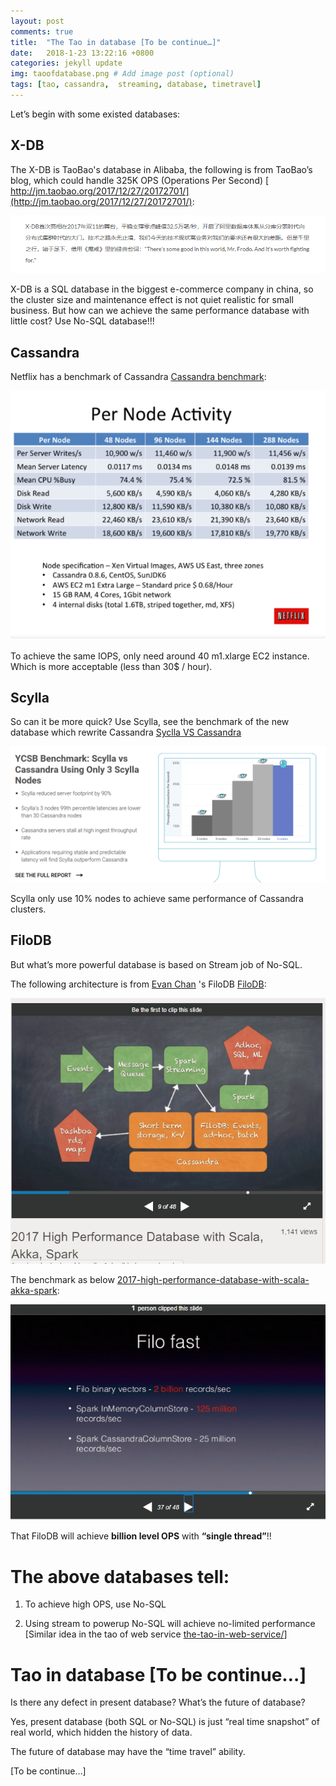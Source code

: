 ```yaml
---
layout: post
comments: true
title:  "The Tao in database [To be continue…]"
date:   2018-1-23 13:22:16 +0800
categories: jekyll update
img: taoofdatabase.png # Add image post (optional)
tags: [tao, cassandra,  streaming, database, timetravel]
---
```


Let’s begin with some existed databases:

## X-DB

The X-DB is TaoBao's database in Alibaba, the following is from TaoBao’s blog, which could handle 325K OPS (Operations Per Second) [ http://jm.taobao.org/2017/12/27/20172701/](http://jm.taobao.org/2017/12/27/20172701/):

![Tao bao](/media/TaoOfDatabase/Taobao.png)

X-DB is a SQL database in the biggest e-commerce company in china, so the cluster size and maintenance effect is not quiet realistic for small business. But how can we achieve the same performance database with little cost? Use No-SQL database!!!

## Cassandra

Netflix has a benchmark of Cassandra [Cassandra benchmark](https://medium.com/netflix-techblog/benchmarking-cassandra-scalability-on-aws-over-a-million-writes-per-second-39f45f066c9e):

![Cassandra](/media/TaoOfDatabase/Netflix.png)

To achieve the same IOPS, only need around 40 m1.xlarge EC2 instance. Which is more acceptable (less than 30$ / hour).

## Scylla


So can it be more quick? Use Scylla, see the benchmark of the new database which rewrite Cassandra [Syclla VS Cassandra](http://www.scylladb.com/product/benchmarks/)

![Scylla](/media/TaoOfDatabase/scylla.png)

Scylla only use 10% nodes to achieve same performance of Cassandra clusters.


## FiloDB

But what’s more powerful database is based on Stream job of No-SQL.

The following architecture is from [Evan Chan](https://www.linkedin.com/in/evanfchan) 's FiloDB [FiloDB](https://www.slideshare.net/EvanChan2/2017-high-performance-database-with-scala-akka-spark):

![Filo1](/media/TaoOfDatabase/Filo1.png)

The benchmark as below [2017-high-performance-database-with-scala-akka-spark](https://www.slideshare.net/EvanChan2/2017-high-performance-database-with-scala-akka-spark):

![Filo2](/media/TaoOfDatabase/Filo2.png)

That FiloDB will achieve **billion level OPS** with **“single thread”**!!

# The above databases tell:

1.  To achieve high OPS, use No-SQL

2.  Using stream to powerup No-SQL will achieve no-limited performance [Similar idea in the tao of web service [the-tao-in-web-service/](https://wherby.github.io/the-tao-in-web-service/)]

# Tao in database [To be continue…]

Is there any defect in present database? What’s the future of database?

Yes, present database (both SQL or No-SQL) is just “real time snapshot” of real world, which hidden the history of data.

The future of database may have the “time travel” ability.

[To be continue…]



[jekyll-docs]: https://jekyllrb.com/docs/home
[jekyll-gh]:   https://github.com/jekyll/jekyll
[jekyll-talk]: https://talk.jekyllrb.com/
